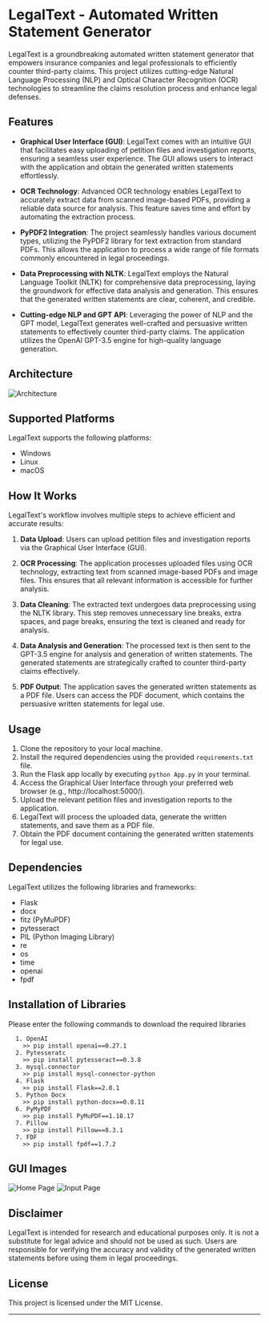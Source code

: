 # LegalText - Automated Written Statement Generator

LegalText is a groundbreaking automated written statement generator that empowers insurance companies and legal professionals to efficiently counter third-party claims. This project utilizes cutting-edge Natural Language Processing (NLP) and Optical Character Recognition (OCR) technologies to streamline the claims resolution process and enhance legal defenses.

## Features

- **Graphical User Interface (GUI)**: LegalText comes with an intuitive GUI that facilitates easy uploading of petition files and investigation reports, ensuring a seamless user experience. The GUI allows users to interact with the application and obtain the generated written statements effortlessly.

- **OCR Technology**: Advanced OCR technology enables LegalText to accurately extract data from scanned image-based PDFs, providing a reliable data source for analysis. This feature saves time and effort by automating the extraction process.

- **PyPDF2 Integration**: The project seamlessly handles various document types, utilizing the PyPDF2 library for text extraction from standard PDFs. This allows the application to process a wide range of file formats commonly encountered in legal proceedings.

- **Data Preprocessing with NLTK**: LegalText employs the Natural Language Toolkit (NLTK) for comprehensive data preprocessing, laying the groundwork for effective data analysis and generation. This ensures that the generated written statements are clear, coherent, and credible.

- **Cutting-edge NLP and GPT API**: Leveraging the power of NLP and the GPT model, LegalText generates well-crafted and persuasive written statements to effectively counter third-party claims. The application utilizes the OpenAI GPT-3.5 engine for high-quality language generation.


## Architecture
![Architecture](https://github.com/rokithkumar/LegalText/assets/75007002/5e74e576-13d8-47a4-ab30-29545be4cf66)

## Supported Platforms

LegalText supports the following platforms:

- Windows
- Linux
- macOS

## How It Works

LegalText's workflow involves multiple steps to achieve efficient and accurate results:

1. **Data Upload**: Users can upload petition files and investigation reports via the Graphical User Interface (GUI).

2. **OCR Processing**: The application processes uploaded files using OCR technology, extracting text from scanned image-based PDFs and image files. This ensures that all relevant information is accessible for further analysis.

3. **Data Cleaning**: The extracted text undergoes data preprocessing using the NLTK library. This step removes unnecessary line breaks, extra spaces, and page breaks, ensuring the text is cleaned and ready for analysis.

4. **Data Analysis and Generation**: The processed text is then sent to the GPT-3.5 engine for analysis and generation of written statements. The generated statements are strategically crafted to counter third-party claims effectively.

5. **PDF Output**: The application saves the generated written statements as a PDF file. Users can access the PDF document, which contains the persuasive written statements for legal use.

## Usage

1. Clone the repository to your local machine.
2. Install the required dependencies using the provided `requirements.txt` file.
3. Run the Flask app locally by executing `python App.py` in your terminal.
4. Access the Graphical User Interface through your preferred web browser (e.g., http://localhost:5000/).
5. Upload the relevant petition files and investigation reports to the application.
6. LegalText will process the uploaded data, generate the written statements, and save them as a PDF file.
7. Obtain the PDF document containing the generated written statements for legal use.

## Dependencies

LegalText utilizes the following libraries and frameworks:

- Flask
- docx
- fitz (PyMuPDF)
- pytesseract
- PIL (Python Imaging Library)
- re
- os
- time
- openai
- fpdf

## Installation of Libraries
Please enter the following commands to download the required libraries
```
  1. OpenAI
    >> pip install openai==0.27.1
  2. Pytesseratc
    >> pip install pytesseract==0.3.8
  3. mysql.connector
    >> pip install mysql-connector-python
  4. Flask
    >> pip install Flask==2.0.1
  5. Python Docx
    >> pip install python-docx==0.8.11
  6. PyMyPDF
    >> pip install PyMuPDF==1.18.17
  7. Pillow
    >> pip install Pillow==8.3.1
  7. FDF
    >> pip install fpdf==1.7.2
```

## GUI Images
![Home Page](https://github.com/rokithkumar/LegalText/assets/75007002/f32eb1b4-9ac8-4f02-a167-9dc681d49130)
![Input Page](https://github.com/rokithkumar/LegalText/assets/75007002/9a98a8d5-e8f1-40c0-80fb-7252df0325cc)

## Disclaimer

LegalText is intended for research and educational purposes only. It is not a substitute for legal advice and should not be used as such. Users are responsible for verifying the accuracy and validity of the generated written statements before using them in legal proceedings.

## License

This project is licensed under the MIT License.

---

